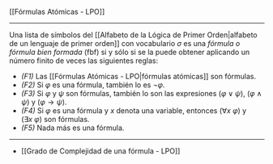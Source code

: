 [[Fórmulas Atómicas - LPO]] 
***
Una lista de símbolos del [[Alfabeto de la Lógica de Primer Orden|alfabeto de un lenguaje de primer orden]] con vocabulario $\sigma$ es una _fórmula o fórmula bien formada_ (fbf) si y sólo si se la puede obtener aplicando un número finito de veces las siguientes reglas:
- _(F1)_ Las [[Fórmulas Atómicas - LPO|fórmulas atómicas]] son fórmulas.
- _(F2)_ Si $\varphi$ es una fórmula, también lo es $\neg \varphi$.
- _(F3)_ Si $\varphi$ y $\psi$ son fórmulas, también lo son las expresiones $(\varphi \lor \psi)$, $(\varphi \land \psi)$ y $(\varphi \rightarrow \psi)$.
- _(F4)_ Si $\varphi$ es una fórmula y $x$ denota una variable, entonces $(\forall x \ \varphi)$ y $(\exists x \ \varphi)$ son fórmulas.
- _(F5)_ Nada más es una fórmula.
***
- [[Grado de Complejidad de una fórmula - LPO]]  